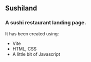 ## Sushiland
### A sushi restaurant landing page.
It has been created using:
- Vite
- HTML, CSS
- A little bit of Javascript
